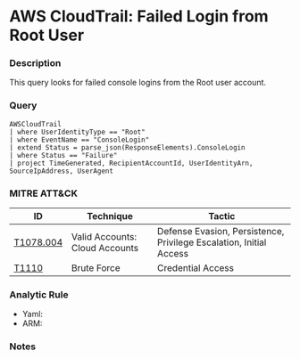 # AWS CloudTrail: Failed Login from Root User

### Description
This query looks for failed console logins from the Root user account.

### Query
```kql
AWSCloudTrail
| where UserIdentityType == "Root"
| where EventName == "ConsoleLogin"
| extend Status = parse_json(ResponseElements).ConsoleLogin
| where Status == "Failure"
| project TimeGenerated, RecipientAccountId, UserIdentityArn, SourceIpAddress, UserAgent
```

### MITRE ATT&CK
| ID | Technique | Tactic |
|----|-----------|--------|
| [T1078.004](https://attack.mitre.org/techniques/T1078/004/) | Valid Accounts: Cloud Accounts | Defense Evasion, Persistence, Privilege Escalation, Initial Access |
| [T1110](https://attack.mitre.org/techniques/T1110/) | Brute Force | Credential Access |

### Analytic Rule
- Yaml: 
- ARM: 

### Notes
